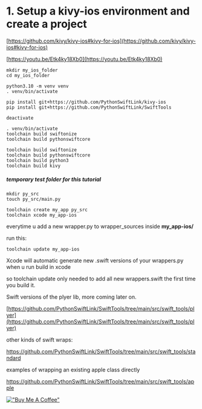 # 1. Setup a kivy-ios environment and create a project 

[https://github.com/kivy/kivy-ios#kivy-for-ios](https://github.com/kivy/kivy-ios#kivy-for-ios)

[https://youtu.be/Etk4ky18Xb0](https://youtu.be/Etk4ky18Xb0)

```shell
mkdir my_ios_folder
cd my_ios_folder

python3.10 -m venv venv
. venv/bin/activate

pip install git+https://github.com/PythonSwiftLink/kivy-ios
pip install git+https://github.com/PythonSwiftLink/SwiftTools

deactivate
```

```
. venv/bin/activate
toolchain build swiftonize
toolchain build pythonswiftcore

toolchain build swiftonize
toolchain build pythonswiftcore
toolchain build python3 
toolchain build kivy
```



##### temporary test folder for this tutorial

```
mkdir py_src
touch py_src/main.py

toolchain create my_app py_src
toolchain xcode my_app-ios
```



everytime u add a new wrapper.py to wrapper_sources inside **my_app-ios/**

run this:

```
toolchain update my_app-ios
```



Xcode will automatic generate new .swift versions of your wrappers.py when u run build in xcode

so toolchain update only needed to add all new wrappers.swift the first time you build it.



Swift versions of the plyer lib, more coming later on.

[https://github.com/PythonSwiftLink/SwiftTools/tree/main/src/swift_tools/plyer](https://github.com/PythonSwiftLink/SwiftTools/tree/main/src/swift_tools/plyer)

other kinds of swift wraps:

https://github.com/PythonSwiftLink/SwiftTools/tree/main/src/swift_tools/standard

examples of wrapping an existing apple class directly 

https://github.com/PythonSwiftLink/SwiftTools/tree/main/src/swift_tools/apple

[!["Buy Me A Coffee"](https://www.buymeacoffee.com/assets/img/custom_images/orange_img.png)](https://www.buymeacoffee.com/psychowasp)
